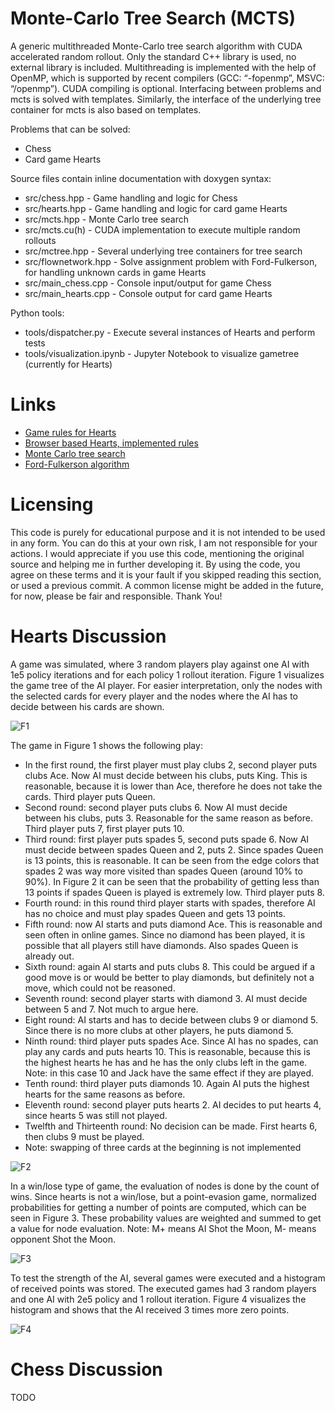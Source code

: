 # Monte-Carlo Tree Search (MCTS)

A generic multithreaded Monte-Carlo tree search algorithm with CUDA accelerated random rollout.
Only the standard C++ library is used, no external library is included.
Multithreading is implemented with the help of OpenMP, which is supported by recent compilers (GCC: “-fopenmp”, MSVC: “/openmp”).
CUDA compiling is optional.
Interfacing between problems and mcts is solved with templates.
Similarly, the interface of the underlying tree container for mcts is also based on templates.

Problems that can be solved:

* Chess
* Card game Hearts

Source files contain inline documentation with doxygen syntax:

* src/chess.hpp - Game handling and logic for Chess
* src/hearts.hpp - Game handling and logic for card game Hearts
* src/mcts.hpp - Monte Carlo tree search
* src/mcts.cu(h) - CUDA implementation to execute multiple random rollouts
* src/mctree.hpp - Several underlying tree containers for tree search
* src/flownetwork.hpp - Solve assignment problem with Ford-Fulkerson, for handling unknown cards in game Hearts
* src/main_chess.cpp - Console input/output for game Chess
* src/main_hearts.cpp - Console output for card game Hearts

Python tools:

* tools/dispatcher.py - Execute several instances of Hearts and perform tests
* tools/visualization.ipynb - Jupyter Notebook to visualize gametree (currently for Hearts)

# Links

* [Game rules for Hearts](https://en.wikipedia.org/wiki/Hearts)
* [Browser based Hearts, implemented rules](https://cardgames.io/hearts/)
* [Monte Carlo tree search](https://en.wikipedia.org/wiki/Monte_Carlo_tree_search)
* [Ford-Fulkerson algorithm](https://en.wikipedia.org/wiki/Ford%E2%80%93Fulkerson_algorithm)

# Licensing

This code is purely for educational purpose and it is not intended to be used in any form.
You can do this at your own risk, I am not responsible for your actions.
I would appreciate if you use this code, mentioning the original source and helping me in further developing it.
By using the code, you agree on these terms and it is your fault if you skipped reading this section, or used a previous commit.
A common license might be added in the future, for now, please be fair and responsible. Thank You!

# Hearts Discussion

A game was simulated, where 3 random players play against one AI with 1e5 policy iterations and for each policy 1 rollout iteration.
Figure 1 visualizes the game tree of the AI player.
For easier interpretation, only the nodes with the selected cards for every player and the nodes where the AI has to decide between his cards are shown.

![F1](doc/tree.png "Figure 1: GameTree of AI.")

The game in Figure 1 shows the following play:

+ In the first round, the first player must play clubs 2, second player puts clubs Ace.
Now AI must decide between his clubs, puts King.
This is reasonable, because it is lower than Ace, therefore he does not take the cards.
Third player puts Queen. 
+ Second round: second player puts clubs 6.
Now AI must decide between his clubs, puts 3.
Reasonable for the same reason as before.
Third player puts 7, first player puts 10.
+ Third round: first player puts spades 5, second puts spade 6.
Now AI must decide between spades Queen and 2, puts 2.
Since spades Queen is 13 points, this is reasonable.
It can be seen from the edge colors that spades 2 was way more visited than spades Queen (around 10% to 90%).
In Figure 2 it can be seen that the probability of getting less than 13 points if spades Queen is played is extremely low.
Third player puts 8.
+ Fourth round: in this round third player starts with spades, therefore AI has no choice and must play spades Queen and gets 13 points.
+ Fifth round: now AI starts and puts diamond Ace.
This is reasonable and seen often in online games.
Since no diamond has been played, it is possible that all players still have diamonds.
Also spades Queen is already out.
+ Sixth round: again AI starts and puts clubs 8.
This could be argued if a good move is or would be better to play diamonds, but definitely not a move, which could not be reasoned.
+ Seventh round: second player starts with diamond 3.
AI must decide between 5 and 7.
Not much to argue here.
+ Eight round: AI starts and has to decide between clubs 9 or diamond 5.
Since there is no more clubs at other players, he puts diamond 5. 
+ Ninth round: third player puts spades Ace.
Since AI has no spades, can play any cards and puts hearts 10.
This is reasonable, because this is the highest hearts he has and he has the only clubs left in the game.
Note: in this case 10 and Jack have the same effect if they are played.
+ Tenth round: third player puts diamonds 10.
Again AI puts the highest hearts for the same reasons as before.
+ Eleventh round: second player puts hearts 2.
AI decides to put hearts 4, since hearts 5 was still not played.
+ Twelfth and Thirteenth round: No decision can be made.
First hearts 6, then clubs 9 must be played.
+ Note: swapping of three cards at the beginning is not implemented

![F2](doc/probQueen.png "Figure 2: Probability of final points, for spades 2 and spades Queen.")

In a win/lose type of game, the evaluation of nodes is done by the count of wins.
Since hearts is not a win/lose, but a point-evasion game, normalized probabilities for getting a number of points are computed, which can be seen in Figure 3.
These probability values are weighted and summed to get a value for node evaluation.
Note: M+ means AI Shot the Moon, M- means opponent Shot the Moon.

![F3](doc/prob.png "Figure 3: Probability of the final result from round 1 to 7.")

To test the strength of the AI, several games were executed and a histogram of received points was stored.
The executed games had 3 random players and one AI with 2e5 policy and 1 rollout iteration.
Figure 4 visualizes the histogram and shows that the AI received 3 times more zero points.

![F4](doc/points.png "Figure 4: Histogram of final points after 1792 games.")

# Chess Discussion

TODO

